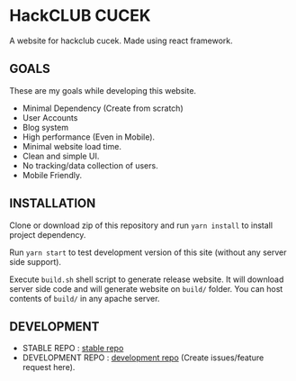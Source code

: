 # HackCLUB CUCEK

A website for hackclub cucek. Made using react framework.

## GOALS

These are my goals while developing this website.

* Minimal Dependency (Create from scratch)
* User Accounts
* Blog system
* High performance (Even in Mobile).
* Minimal website load time.
* Clean and simple UI.
* No tracking/data collection of users.
* Mobile Friendly.


## INSTALLATION

Clone or download zip of this repository and run `yarn install` to install project dependency.

Run `yarn start` to test development version of this site (without any server side support).

Execute `build.sh` shell script to generate release website. It will download server side code and
will generate website on `build/` folder. You can host contents of `build/` in any apache server.

## DEVELOPMENT

* STABLE REPO : [stable repo](https://github.com/hackclub-cucek/hackclubCucekWebsite)
* DEVELOPMENT REPO : [development repo](https://github.com/Teams-cs/hackclubcucek) (Create
  issues/feature request here).
